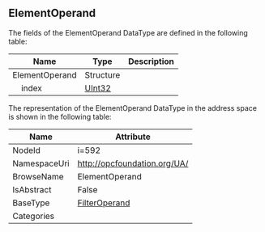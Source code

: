 <!-- datatype -->
## ElementOperand
  
<!-- end of description -->
The fields of the ElementOperand DataType are defined in the following table:  

|Name|Type|Description|
|---|---|---|
|ElementOperand|Structure||
|&nbsp;&nbsp;&nbsp;&nbsp;index|[UInt32](../../DataTypes/UInt32/readme.md)||

The representation of the ElementOperand DataType in the address space is shown in the following table:  

|Name|Attribute|
|---|---|
|NodeId|i=592|
|NamespaceUri|http://opcfoundation.org/UA/|
|BrowseName|ElementOperand|
|IsAbstract|False|
|BaseType|[FilterOperand](../../DataTypes/FilterOperand/readme.md)|
|Categories||

